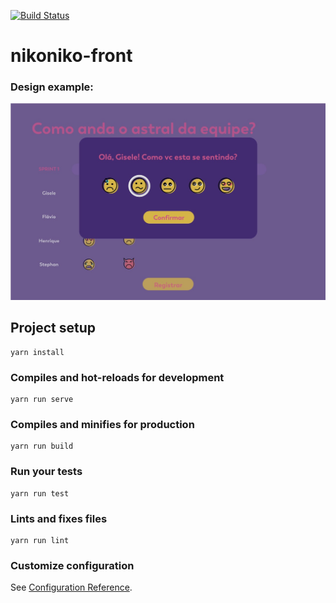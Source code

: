 [![Build Status](https://travis-ci.org/nikoniko-team/nikoniko-front.svg?branch=master)](https://travis-ci.org/nikoniko-team/nikoniko-front)


# nikoniko-front

### Design example:
![Drag Racing](docs/demo-calendar.jpg)

## Project setup
```
yarn install
```

### Compiles and hot-reloads for development
```
yarn run serve
```

### Compiles and minifies for production
```
yarn run build
```

### Run your tests
```
yarn run test
```

### Lints and fixes files
```
yarn run lint
```

### Customize configuration
See [Configuration Reference](https://cli.vuejs.org/config/).


